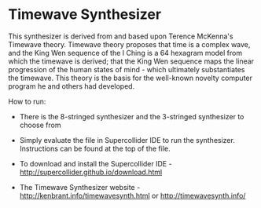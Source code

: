 # Timewave Synthesizer
This synthesizer is derived from and based upon Terence McKenna's Timewave theory. Timewave theory proposes that time is a complex wave, and the King Wen sequence of the I Ching is a 64 hexagram model from which the timewave is derived; that the King Wen sequence maps the linear progression of the human states of mind - which ultimately substantiates the timewave. This theory is the basis for the well-known novelty computer program he and others had developed. 

How to run:

- There is the 8-stringed synthesizer and the 3-stringed synthesizer to choose from

- Simply evaluate the file in Supercollider IDE to run the synthesizer. Instructions can be found at the top of the file.

- To download and install the Supercollider IDE - http://supercollider.github.io/download.html

- The Timewave Synthesizer website - http://kenbrant.info/timewavesynth.html or http://timewavesynth.info/

